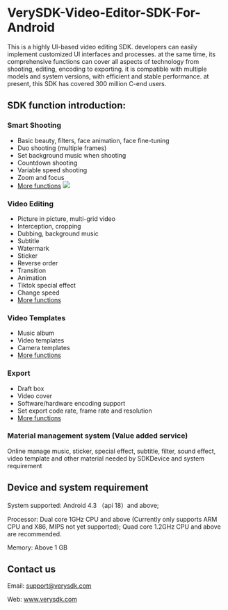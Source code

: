# VerySDK-Video-Editor-SDK-For-Android
This is a highly UI-based video editing SDK. developers can easily implement customized UI interfaces and processes. at the same time, its comprehensive functions can cover all aspects of technology from shooting, editing, encoding to exporting. it is compatible with multiple models and system versions, with efficient and stable performance. at present, this SDK has covered 300 million C-end users.
## SDK function introduction:
### Smart Shooting
* Basic beauty, filters, face animation, face fine-tuning
* Duo shooting (multiple frames)
* Set background music when shooting
* Countdown shooting
* Variable speed shooting
* Zoom and focus
* [More functions](http://www.verysdk.com/function.html)
![](https://github.com/Terrydaixg/VerySDK-Video-Editor-SDK-For-Android/Photos/Shooting.png)

### Video Editing
* Picture in picture, multi-grid video
* Interception, cropping
* Dubbing, background music
* Subtitle
* Watermark
* Sticker
* Reverse order
* Transition
* Animation
* Tiktok special effect
* Change speed
* [More functions](http://www.verysdk.com/function.html)

### Video Templates
* Music album
* Video templates
* Camera templates
* [More functions](http://www.verysdk.com/function.html)

### Export
* Draft box
* Video cover
* Software/hardware encoding support
* Set export code rate, frame rate and resolution
* [More functions](http://www.verysdk.com/function.html)

### Material management system (Value added service)
Online manage music, sticker, special effect, subtitle, filter, sound effect, video template and other material needed by SDKDevice and system requirement

## Device and system requirement
System supported: Android 4.3 （api 18）and above;

Processor: Dual core 1GHz CPU and above (Currently only supports ARM CPU and X86, MIPS not yet supported); Quad core 1.2GHz CPU and above are recommended.

Memory: Above 1 GB

## Contact us
Email: support@verysdk.com

Web:   www.verysdk.com

